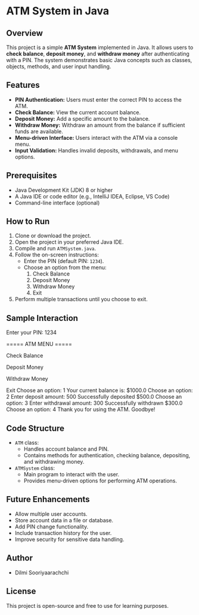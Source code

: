 # ATM System in Java

## Overview
This project is a simple **ATM System** implemented in Java. It allows users to **check balance**, **deposit money**, and **withdraw money** after authenticating with a PIN. The system demonstrates basic Java concepts such as classes, objects, methods, and user input handling.

## Features
- **PIN Authentication:** Users must enter the correct PIN to access the ATM.
- **Check Balance:** View the current account balance.
- **Deposit Money:** Add a specific amount to the balance.
- **Withdraw Money:** Withdraw an amount from the balance if sufficient funds are available.
- **Menu-driven Interface:** Users interact with the ATM via a console menu.
- **Input Validation:** Handles invalid deposits, withdrawals, and menu options.

## Prerequisites
- Java Development Kit (JDK) 8 or higher
- A Java IDE or code editor (e.g., IntelliJ IDEA, Eclipse, VS Code)
- Command-line interface (optional)

## How to Run
1. Clone or download the project.
2. Open the project in your preferred Java IDE.
3. Compile and run `ATMSystem.java`.
4. Follow the on-screen instructions:
   - Enter the PIN (default PIN: `1234`).
   - Choose an option from the menu:
     1. Check Balance
     2. Deposit Money
     3. Withdraw Money
     4. Exit
5. Perform multiple transactions until you choose to exit.

## Sample Interaction
Enter your PIN: 1234

===== ATM MENU =====

Check Balance

Deposit Money

Withdraw Money

Exit
Choose an option: 1
Your current balance is: $1000.0
Choose an option: 2
Enter deposit amount: 500
Successfully deposited $500.0
Choose an option: 3
Enter withdrawal amount: 300
Successfully withdrawn $300.0
Choose an option: 4
Thank you for using the ATM. Goodbye!


## Code Structure
- `ATM` class:
  - Handles account balance and PIN.
  - Contains methods for authentication, checking balance, depositing, and withdrawing money.
- `ATMSystem` class:
  - Main program to interact with the user.
  - Provides menu-driven options for performing ATM operations.

## Future Enhancements
- Allow multiple user accounts.
- Store account data in a file or database.
- Add PIN change functionality.
- Include transaction history for the user.
- Improve security for sensitive data handling.

## Author
- Dilmi Sooriyaarachchi

## License
This project is open-source and free to use for learning purposes.
